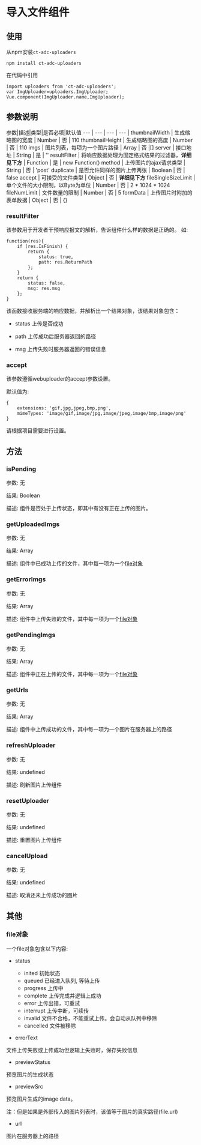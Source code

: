 # 导入文件组件

## 使用

从npm安装`ct-adc-uploaders`
```
npm install ct-adc-uploaders
```
在代码中引用
```
import uploaders from 'ct-adc-uploaders';
var ImgUploader=uploaders.ImgUploader;
Vue.component(ImgUploader.name,ImgUploader);
```
## 参数说明

参数|描述|类型|是否必填|默认值
--- | --- | --- | --- |
thumbnailWidth | 生成缩略图的宽度 | Number | 否 | 110
thumbnailHeight | 生成缩略图的高度 | Number | 否 | 110
imgs | 图片列表，每项为一个图片路径 | Array | 否 |[]
server | 接口地址 | String | 是 | ''
resultFilter | 将响应数据处理为固定格式结果的过滤器，**详细见下方** | Function | 是 | new Function()
method | 上传图片的ajax请求类型 | String | 否 | 'post'
duplicate | 是否允许同样的图片上传两张 | Boolean | 否 | false
accept | 可接受的文件类型 | Object | 否 | **详细见下方**
fileSingleSizeLimit | 单个文件的大小限制，以Byte为单位 | Number | 否 | 2 * 1024 * 1024
fileNumLimit | 文件数量的限制 | Number | 否 | 5
formData | 上传图片时附加的表单数据 | Object | 否 | {}

### resultFilter

该参数用于开发者干预响应报文的解析，告诉组件什么样的数据是正确的。
如:
```
function(res){
    if (res.IsFinish) {
        return {
            status: true,
            path: res.ReturnPath
        };
    }
    return {
        status: false,
        msg: res.msg
    };
}
```
该函数接收服务端的响应数据，并解析出一个结果对象，该结果对象包含：

* status 上传是否成功

* path 上传成功后服务器返回的路径

* msg 上传失败时服务器返回的错误信息

### accept

该参数遵循webuploader的accept参数设置。

默认值为:
```
{
    extensions: 'gif,jpg,jpeg,bmp,png',
    mimeTypes: 'image/gif,image/jpg,image/jpeg,image/bmp,image/png'
}
```
请根据项目需要进行设置。

## 方法

### isPending

参数: 无

结果: Boolean

描述: 组件是否处于上传状态，即其中有没有正在上传的图片。

### getUploadedImgs

参数: 无

结果: Array

描述: 组件中已成功上传的文件，其中每一项为一个[file对象](#jump)

### getErrorImgs

参数: 无

结果: Array

描述: 组件中上传失败的文件，其中每一项为一个[file对象](#jump)

### getPendingImgs

参数: 无

结果: Array

描述: 组件中正在上传的文件，其中每一项为一个[file对象](#jump)

### getUrls

参数: 无

结果: Array

描述: 组件中上传成功的文件，其中每一项为一个图片在服务器上的路径

### refreshUploader

参数: 无

结果: undefined

描述: 刷新图片上传组件


### resetUploader

参数: 无

结果: undefined

描述: 重置图片上传组件

### cancelUpload

参数: 无

结果: undefined

描述: 取消还未上传成功的图片

## 其他

### <span id = "jump">file对象</span>

一个file对象包含以下内容:

* status

    - inited 初始状态
    - queued 已经进入队列, 等待上传
    - progress 上传中
    - complete 上传完成并逻辑上成功
    - error 上传出错，可重试
    - interrupt 上传中断，可续传
    - invalid 文件不合格，不能重试上传。会自动从队列中移除
    - cancelled 文件被移除

* errorText

文件上传失败或上传成功但逻辑上失败时，保存失败信息

* previewStatus

预览图片的生成状态

* previewSrc

预览图片生成的image data。

注：但是如果是外部传入的图片列表时，该值等于图片的真实路径(file.url)

* url

图片在服务器上的路径







